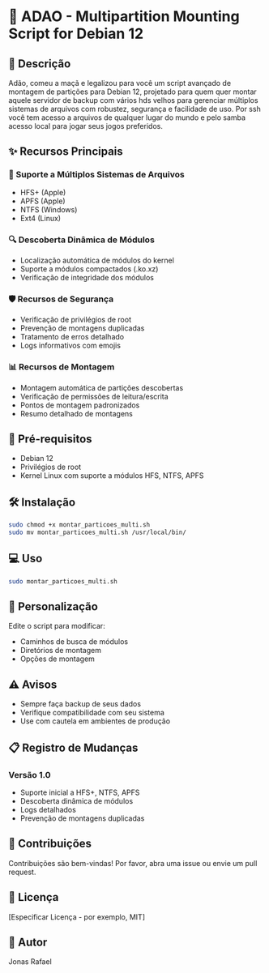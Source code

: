 # 🔌 ADAO - Multipartition Mounting Script for Debian 12

## 📝 Descrição

Adão, comeu a maçã e legalizou para você um script avançado de montagem de partições para Debian 12, projetado para quem quer montar aquele servidor de backup com vários hds velhos para gerenciar múltiplos sistemas de arquivos com robustez, segurança e facilidade de uso. Por ssh você tem acesso a arquivos de qualquer lugar do mundo e pelo samba acesso local para jogar seus jogos preferidos.

## ✨ Recursos Principais

### 🌟 Suporte a Múltiplos Sistemas de Arquivos
- HFS+ (Apple)
- APFS (Apple)
- NTFS (Windows)
- Ext4 (Linux)

### 🔍 Descoberta Dinâmica de Módulos
- Localização automática de módulos do kernel
- Suporte a módulos compactados (.ko.xz)
- Verificação de integridade dos módulos

### 🛡️ Recursos de Segurança
- Verificação de privilégios de root
- Prevenção de montagens duplicadas
- Tratamento de erros detalhado
- Logs informativos com emojis

### 📊 Recursos de Montagem
- Montagem automática de partições descobertas
- Verificação de permissões de leitura/escrita
- Pontos de montagem padronizados
- Resumo detalhado de montagens

## 🚀 Pré-requisitos

- Debian 12
- Privilégios de root
- Kernel Linux com suporte a módulos HFS, NTFS, APFS

## 🛠️ Instalação

```bash
sudo chmod +x montar_particoes_multi.sh
sudo mv montar_particoes_multi.sh /usr/local/bin/
```

## 💻 Uso

```bash
sudo montar_particoes_multi.sh
```

## 🔧 Personalização

Edite o script para modificar:
- Caminhos de busca de módulos
- Diretórios de montagem
- Opções de montagem

## ⚠️ Avisos

- Sempre faça backup de seus dados
- Verifique compatibilidade com seu sistema
- Use com cautela em ambientes de produção

## 📋 Registro de Mudanças

### Versão 1.0
- Suporte inicial a HFS+, NTFS, APFS
- Descoberta dinâmica de módulos
- Logs detalhados
- Prevenção de montagens duplicadas

## 🤝 Contribuições

Contribuições são bem-vindas! Por favor, abra uma issue ou envie um pull request.

## 📄 Licença

[Especificar Licença - por exemplo, MIT]

## 👥 Autor

Jonas Rafael
